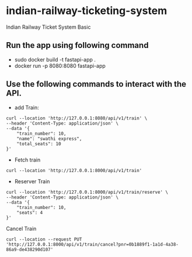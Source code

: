# indian-railway-ticketing-system
Indian Railway Ticket System Basic

## Run the app using following command

- sudo docker build -t fastapi-app .
- docker run -p 8080:8080 fastapi-app

## Use the following commands to interact with the API.

- add Train:
```commandline
curl --location 'http://127.0.0.1:8080/api/v1/train' \
--header 'Content-Type: application/json' \
--data '{
    "train_number": 10,
    "name": "swathi express",
    "total_seats": 10
}'
```
- Fetch train
```commandline
curl --location 'http://127.0.0.1:8000/api/v1/train'
```
- Reserver Train
```commandline
curl --location 'http://127.0.0.1:8000/api/v1/train/reserve' \
--header 'Content-Type: application/json' \
--data '{
    "train_number": 10,
    "seats": 4
}'
```
Cancel Train
```commandline
curl --location --request PUT 'http://127.0.0.1:8000/api/v1/train/cancel?pnr=0b1889f1-1a1d-4a38-86a9-de438290d107'
```
